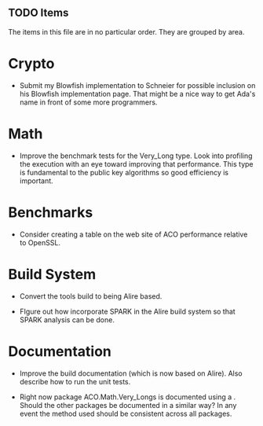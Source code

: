 
## TODO Items

The items in this file are in no particular order. They are grouped by area.


# Crypto

+ Submit my Blowfish implementation to Schneier for possible inclusion on his Blowfish
  implementation page. That might be a nice way to get Ada's name in front of some more
  programmers.


# Math

+ Improve the benchmark tests for the Very_Long type. Look into profiling the execution with an
  eye toward improving that performance. This type is fundamental to the public key algorithms
  so good efficiency is important.


# Benchmarks

+ Consider creating a table on the web site of ACO performance relative to OpenSSL.


# Build System

+ Convert the tools build to being Alire based.

+ FIgure out how incorporate SPARK in the Alire build system so that SPARK analysis can be done.


# Documentation

+ Improve the build documentation (which is now based on Alire). Also describe how to run the
  unit tests.

+ Right now package ACO.Math.Very_Longs is documented using a <variablelist>. Should the
  other packages be documented in a similar way? In any event the method used should be
  consistent across all packages.
